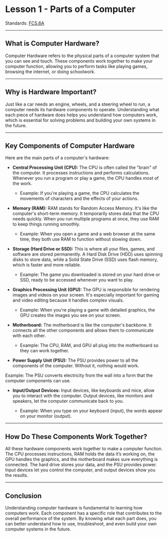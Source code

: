 # Lesson 1 - Parts of a Computer

Standards: [FCS.6A](../../standards.md#fcs1a)

---

## What is Computer Hardware?

Computer Hardware refers to the physical parts of a computer system that you can see and touch. These components work together to make your computer function, allowing you to perform tasks like playing games, browsing the internet, or doing schoolwork.

---

## Why is Hardware Important?

Just like a car needs an engine, wheels, and a steering wheel to run, a computer needs its hardware components to operate. Understanding what each piece of hardware does helps you understand how computers work, which is essential for solving problems and building your own systems in the future.

---

## Key Components of Computer Hardware

Here are the main parts of a computer's hardware:

- **Central Processing Unit (CPU):** The CPU is often called the "brain" of the computer. It processes instructions and performs calculations. Whenever you run a program or play a game, the CPU handles most of the work.

  - Example: If you're playing a game, the CPU calculates the movements of characters and the effects of your actions.

- **Memory (RAM):** RAM stands for Random Access Memory. It's like the computer's short-term memory. It temporarily stores data that the CPU needs quickly. When you run multiple programs at once, they use RAM to keep things running smoothly.

  - Example: When you open a game and a web browser at the same time, they both use RAM to function without slowing down.

- **Storage (Hard Drive or SSD):** This is where all your files, games, and software are stored permanently. A Hard Disk Drive (HDD) uses spinning disks to store data, while a Solid State Drive (SSD) uses flash memory, which is faster and more reliable.

  - Example: The game you downloaded is stored on your hard drive or SSD, ready to be accessed whenever you want to play.

- **Graphics Processing Unit (GPU):** The GPU is responsible for rendering images and videos on your screen. It's especially important for gaming and video editing because it handles complex visuals.

  - Example: When you're playing a game with detailed graphics, the GPU creates the images you see on your screen.

- **Motherboard:** The motherboard is like the computer's backbone. It connects all the other components and allows them to communicate with each other.

  - Example: The CPU, RAM, and GPU all plug into the motherboard so they can work together.

- **Power Supply Unit (PSU):** The PSU provides power to all the components of the computer. Without it, nothing would work.

Example: The PSU converts electricity from the wall into a form that the computer components can use.

- **Input/Output Devices:** Input devices, like keyboards and mice, allow you to interact with the computer. Output devices, like monitors and speakers, let the computer communicate back to you.

  - Example: When you type on your keyboard (input), the words appear on your monitor (output).

---

## How Do These Components Work Together?

All these hardware components work together to make a computer function. The CPU processes instructions, RAM holds the data it’s working on, the GPU handles the graphics, and the motherboard makes sure everything is connected. The hard drive stores your data, and the PSU provides power. Input devices let you control the computer, and output devices show you the results.

---

## Conclusion

Understanding computer hardware is fundamental to learning how computers work. Each component has a specific role that contributes to the overall performance of the system. By knowing what each part does, you can better understand how to use, troubleshoot, and even build your own computer systems in the future.

